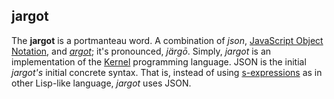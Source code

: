 ## jargot


The __jargot__ is a portmanteau word. A combination of _json_, [JavaScript Object Notation](http://www.json.org/), and [_argot_](http://en.wikipedia.org/wiki/Argot); it's pronounced, _järɡō_.  Simply, _jargot_ is an implementation of the [Kernel](http://web.cs.wpi.edu/~jshutt/kernel.html) programming language. JSON is the initial _jargot's_ initial concrete syntax. That is, instead of using [s-expressions](http://en.wikipedia.org/wiki/S-expression) as in other Lisp-like language, _jargot_ uses JSON.	